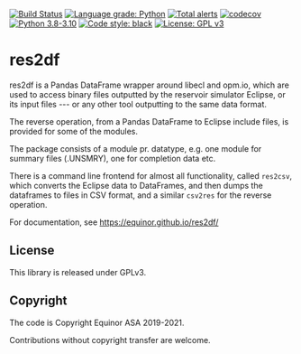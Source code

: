 [![Build Status](https://img.shields.io/github/workflow/status/equinor/res2df/res2df)](https://github.com/equinor/res2df/actions?query=workflow%3Ares2df)
[![Language grade: Python](https://img.shields.io/lgtm/grade/python/g/equinor/res2df.svg?logo=lgtm&logoWidth=18)](https://lgtm.com/projects/g/equinor/res2df/context:python)
[![Total alerts](https://img.shields.io/lgtm/alerts/g/equinor/res2df.svg?logo=lgtm&logoWidth=18)](https://lgtm.com/projects/g/equinor/res2df/alerts/)
[![codecov](https://codecov.io/gh/equinor/res2df/branch/master/graph/badge.svg)](https://codecov.io/gh/equinor/res2df)
[![Python 3.8-3.10](https://img.shields.io/badge/python-3.8%20|%203.9%20|%203.10-blue.svg)](https://www.python.org)
[![Code style: black](https://img.shields.io/badge/code%20style-black-000000.svg)](https://black.readthedocs.io/)
[![License: GPL v3](https://img.shields.io/badge/License-GPLv3-blue.svg)](https://www.gnu.org/licenses/gpl-3.0)

# res2df

res2df is a Pandas DataFrame wrapper around libecl and opm.io, which
are used to access binary files outputted by the reservoir simulator
Eclipse, or its input files --- or any other tool outputting to the same
data format.

The reverse operation, from a Pandas DataFrame to Eclipse include files,
is provided for some of the modules.

The package consists of a module pr. datatype, e.g. one module for summary
files (.UNSMRY), one for completion data etc.

There is a command line frontend for almost all functionality, called
`res2csv`, which converts the Eclipse data to DataFrames, and then dumps
the dataframes to files in CSV format, and a similar `csv2res` for the
reverse operation.

For documentation, see <https://equinor.github.io/res2df/>

## License

This library is released under GPLv3.

## Copyright

The code is Copyright Equinor ASA 2019-2021.

Contributions without copyright transfer are welcome.
